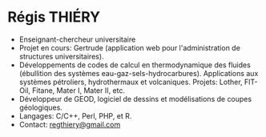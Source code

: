 # Régis THIÉRY

- Enseignant-chercheur universitaire
- Projet en cours: Gertrude (application web pour l'administration de structures universitaires).
- Développements de codes de calcul en thermodynamique des fluides (ébullition des systèmes eau-gaz-sels-hydrocarbures). Applications aux systèmes pétroliers, hydrothermaux et volcaniques. Projets: Lother, FIT-Oil, Fitane, Mater I, Mater II, etc.
- Développeur de GEOD, logiciel de dessins et modélisations de coupes géologiques.
- Langages: C/C++, Perl, PHP, et R.
- Contact: regthiery@gmail.com

